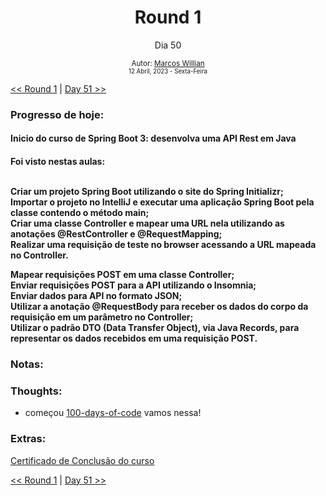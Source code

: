 <div align="center">
  <h1>Round 1</h1>
  <p>Dia 50</p>

  <sub>
    Autor: <a href="https://github.com/marcosmwx" target="_blank">Marcos Willian</a>
    <br>
    <small>12 Abril, 2023 -  Sexta-Feira</small>
  </sub>
</div>

[<< Round 1](./README.MD) | [Day 51 >>](dia051.md)

### Progresso de hoje:

<h4>Inicio do curso de Spring Boot 3: desenvolva uma API Rest em Java<h4>
<p>Foi visto nestas aulas:<p><br>
Criar um projeto Spring Boot utilizando o site do Spring Initializr;<br>
Importar o projeto no IntelliJ e executar uma aplicação Spring Boot pela classe contendo o método main;<br>
Criar uma classe Controller e mapear uma URL nela utilizando as anotações @RestController e @RequestMapping;<br>
Realizar uma requisição de teste no browser acessando a URL mapeada no Controller.<br>

Mapear requisições POST em uma classe Controller;<br>
Enviar requisições POST para a API utilizando o Insomnia;<br>
Enviar dados para API no formato JSON;<br>
Utilizar a anotação @RequestBody para receber os dados do corpo da requisição em um parâmetro no Controller;<br>
Utilizar o padrão DTO (Data Transfer Object), via Java Records, para representar os dados recebidos em uma requisição POST.<br>

### Notas:

### Thoughts:

- começou [100-days-of-code](https://github.com/marcosmwx/100DaysOfCode) vamos nessa!

### Extras:

[Certificado de Conclusão do curso](https://cursos.alura.com.br/certificate/willianmw/spring-boot-3-desenvolva-api-rest-java)

[<< Round 1](./README.MD) | [Day 51 >>](dia051.md)
